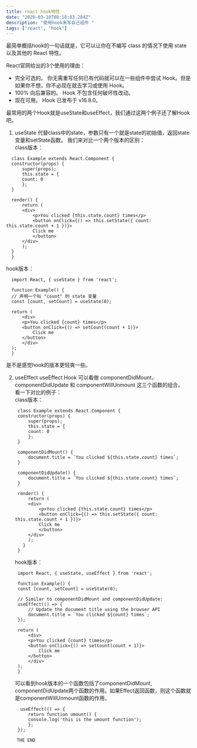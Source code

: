 ```yaml
---
title: react hook特性 
date: "2020-03-10T08:18:03.284Z"
description: "使用hook来写自己组件 "
tags: ["react", "hook"]
---
```


最简单概括hook的一句话就是，它可以让你在不编写 class 的情况下使用 state 以及其他的 React 特性。

React官网给出的3个使用的理由：
* 完全可选的。 你无需重写任何已有代码就可以在一些组件中尝试 Hook。但是如果你不想，你不必现在就去学习或使用 Hook。
* 100% 向后兼容的。 Hook 不包含任何破坏性改动。
* 现在可用。 Hook 已发布于 v16.8.0。

最常用的两个Hook就是useState和useEffect，我们通过这两个例子还了解Hook吧。

1. useState
  代替class中的state，参数只有一个就是state的初始值，返回state变量和setState函数。
  我们来对比一个两个版本的区别：  
  class版本：  
  ```
    class Example extends React.Component {
    constructor(props) {
        super(props);
        this.state = {
        count: 0
        };
    }

    render() {
        return (
        <div>
            <p>You clicked {this.state.count} times</p>
            <button onClick={() => this.setState({ count: this.state.count + 1 })}>
            Click me
            </button>
        </div>
        );
    }
    }
  ```
  hook版本：
  ```
    import React, { useState } from 'react';

    function Example() {
    // 声明一个叫 "count" 的 state 变量
    const [count, setCount] = useState(0);

    return (
        <div>
        <p>You clicked {count} times</p>
        <button onClick={() => setCount(count + 1)}>
            Click me
        </button>
        </div>
    );
    }
  ```
   是不是感觉hook的版本更轻爽一些。  

2. useEffect
   useEffect Hook 可以看做 componentDidMount，componentDidUpdate 和 componentWillUnmount 这三个函数的组合。  
   看一下对比的例子：  
   class版本：
   ```
    class Example extends React.Component {
    constructor(props) {
        super(props);
        this.state = {
        count: 0
        };
    }

    componentDidMount() {
        document.title = `You clicked ${this.state.count} times`;
    }

    componentDidUpdate() {
        document.title = `You clicked ${this.state.count} times`;
    }

    render() {
        return (
        <div>
            <p>You clicked {this.state.count} times</p>
            <button onClick={() => this.setState({ count: this.state.count + 1 })}>
            Click me
            </button>
        </div>
        );
      }
    }
   ```
   hook版本：
   ```
    import React, { useState, useEffect } from 'react';

    function Example() {
    const [count, setCount] = useState(0);

    // Similar to componentDidMount and componentDidUpdate:
    useEffect(() => {
        // Update the document title using the browser API
        document.title = `You clicked ${count} times`;
    });

    return (
        <div>
        <p>You clicked {count} times</p>
        <button onClick={() => setCount(count + 1)}>
            Click me
        </button>
        </div>
    );
    }
   ```
   可以看到hook版本的一个函数包括了componentDidMount, componentDidUpdate两个函数的作用。如果Effect返回函数，则这个函数就是componentWillUnmount函数的作用，
   ```
     useEffect(() => {
        return function umount() {
        console.log('this is the umount function');
        };
    });
```
    THE END
